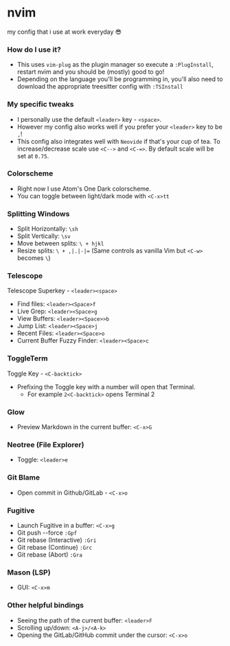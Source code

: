 # nvim
my config that i use at work everyday 😎

### How do I use it?
- This uses `vim-plug` as the plugin manager so execute a `:PlugInstall`, restart nvim and you should be (mostly) good to go!
- Depending on the language you'll be programming in, you'll also need to download the appropriate treesitter config with `:TSInstall`

### My specific tweaks
- I personally use the default `<leader>` key - `<space>`.
- However my config also works well if you prefer your `<leader>` key to be `,`!
- This config also integrates well with `Neovide` if that's your cup of tea. To increase/decrease scale use `<C-->` and `<C-=>`. By default scale will be set at `0.75`.

### Colorscheme
- Right now I use Atom's One Dark colorscheme.
- You can toggle between light/dark mode with `<C-x>tt`

### Splitting Windows
- Split Horizontally: `\sh`
- Split Vertically: `\sv`
- Move between splits: `\ + hjkl`
- Resize splits: `\ + ,|.|-|=` (Same controls as vanilla Vim but `<C-w>` becomes `\`)

### Telescope
Telescope Superkey - `<leader><space>`
- Find files: `<leader><Space>f`
- Live Grep: `<leader><Space>g`
- View Buffers: `<leader><Space>>b`
- Jump List: `<leader><Space>j`
- Recent Files: `<leader><Space>o`
- Current Buffer Fuzzy Finder: `<leader><Space>c`

### ToggleTerm
Toggle Key - `<C-backtick>`
- Prefixing the Toggle key with a number will open that Terminal.
    - For example `2<C-backtick>` opens Terminal 2

### Glow
- Preview Markdown in the current buffer: `<C-x>G`

### Neotree (File Explorer)
- Toggle: `<leader>e`

### Git Blame
- Open commit in Github/GitLab - `<C-x>o`

### Fugitive 
- Launch Fugitive in a buffer: `<C-x>g`
- Git push --force `:Gpf`
- Git rebase (Interactive) `:Gri`
- Git rebase (Continue) `:Grc`
- Git rebase (Abort) `:Gra`

### Mason (LSP)
- GUI: `<C-x>m`

### Other helpful bindings
- Seeing the path of the current buffer: `<leader>F`
- Scrolling up/down: `<A-j>/<A-k>`
- Opening the GitLab/GitHub commit under the cursor: `<C-x>o`
